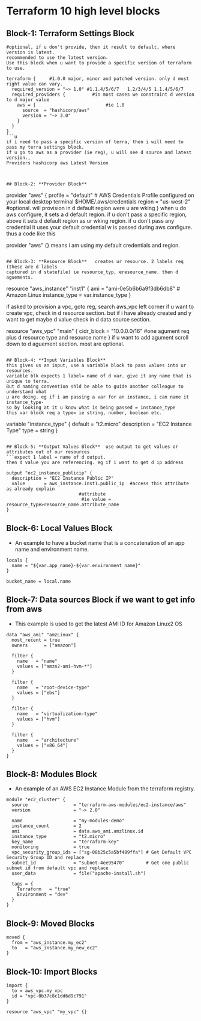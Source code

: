 # Terraform 10 high level blocks

## Block-1: **Terraform Settings Block**
```
#optional, if u don't provide, then it result to default, where version is latest.
recommended to use the latest version.
Use this block when u want to provide a specific version of terraform to use.

terraform {     #1.0.0 major, minor and patched version. only d most right value can vary.
  required_version = "~> 1.0" #1.1.4/5/6/7   1.2/3/4/5 1.1.4/5/6/7
  required_providers {          #in most cases we constraint d version to d major value
    aws = {                          #ie 1.0
      source  = "hashicorp/aws"
      version = "~> 3.0"
    }
  }
}
```u
if i need to pass a specific version of terra, then i will need to  pass my terra settings block.
if u go to aws as a provider (ie reg), u will see d source and latest version., 
Providers hashicorp aws Latest Version



## Block-2: **Provider Block**
```
provider "aws" {
  profile = "default" # AWS Credentials Profile configured on your local desktop terminal  $HOME/.aws/credentials
  region  = "us-west-2" #optional. will provision in d default region were u are wking
}
when u do aws configure, it sets a d default region. if u don't pass a specific region, above
it sets d default region as ur wking region. if u don't pass any credential it uses 
your default credential w is passed during aws configure.
thus a code like this 

provider "aws" {}  means i am using my default credentials and region.
```

## Block-3: **Resource Block**   creates ur resource. 2 labels req (these are d labels
captured in d statefile) ie resource_typ, eresource_name. then d aguements.
```
resource "aws_instance" "inst1" {
  ami           = "ami-0e5b6b6a9f3db6db8" # Amazon Linux
  instance_type = var.instance_type
}

if asked to provision a vpc, goto reg, search aws_vpc left corner
if u want to create vpc, check in d resource section. but if i have already created and y want 
to get maybe d value check in d data source section.

resource "aws_vpc" "main" {
  cidr_block = "10.0.0.0/16"    #one agument req plus d resource type and resource name
}
if u want to add agument scroll down to d aguement section. most are optional.

```

## Block-4: **Input Variables Block**
this gives us an input, use a variable block to pass values into ur resources.
variable blk expects 1 label= name of d var. give it any name that is unique to terra.
But d naming convention shld be able to guide another colleague to understand what
u are doing. eg if i am passing a var for an instance, i can name it instance_type-
so by looking at it u know what is being passed = instance_type
this var block req a type= ie string, number, boolean etc.
```
variable "instance_type" {
  default     = "t2.micro"
  description = "EC2 Instance Type"
  type        = string
}
```

## Block-5: **Output Values Block**  use output to get values or attributes out of our resources
```expect 1 label = name of d output.
then d value you are referencing. eg if i want to get d ip address

output "ec2_instance_publicip" {
  description = "EC2 Instance Public IP"
  value       = aws_instance.inst1.public_ip  #access this attribute as already explain
                           #attribute
                            #ie value = resource_type>resource_name.attribute_name
}
```

## Block-6: **Local Values Block**
 - An example to have a bucket name that is a concatenation of an app name and environment name.
```
locals {
  name = "${var.app_name}-${var.environment_name}"
}

bucket_name = local.name
```

## Block-7: **Data sources Block**    if we want to get info from aws 
 - This example is used to get the latest AMI ID for Amazon Linux2 OS
```
data "aws_ami" "amzLinux" {
  most_recent = true
  owners      = ["amazon"]

  filter {
    name   = "name"
    values = ["amzn2-ami-hvm-*"]
  }

  filter {
    name   = "root-device-type"
    values = ["ebs"]
  }

  filter {
    name   = "virtualization-type"
    values = ["hvm"]
  }

  filter {
    name   = "architecture"
    values = ["x86_64"]
  }
}
```

## Block-8: **Modules Block**
- An example of an AWS EC2 Instance Module from the terraform registry.
```
module "ec2_cluster" {
  source                 = "terraform-aws-modules/ec2-instance/aws"
  version                = "~> 2.0"

  name                   = "my-modules-demo"
  instance_count         = 2
  ami                    = data.aws_ami.amzlinux.id
  instance_type          = "t2.micro"
  key_name               = "terraform-key"
  monitoring             = true
  vpc_security_group_ids = ["sg-08b25c5a5bf489ffa"] # Get Default VPC Security Group ID and replace
  subnet_id              = "subnet-4ee95470"        # Get one public subnet id from default vpc and replace
  user_data              = file("apache-install.sh")

  tags = {
    Terraform   = "true"
    Environment = "dev"
  }
}
```

## Block-9: **Moved Blocks**
```
moved {
  from = "aws_instance.my_ec2"
  to   = "aws_instance.my_new_ec2"
}
```

## Block-10: **Import Blocks**
```
import {
  to = aws_vpc.my_vpc
  id = "vpc-0b37c8c1dd6d9c791"
}

resource "aws_vpc" "my_vpc" {}
```
